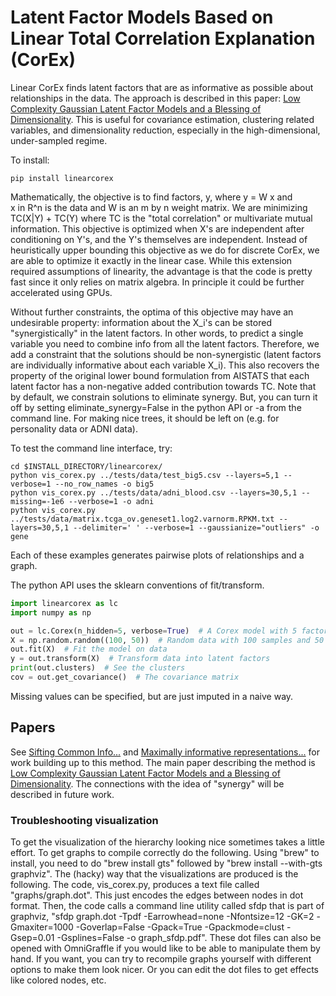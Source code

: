# Latent Factor Models Based on Linear Total Correlation Explanation (CorEx)

Linear CorEx finds latent factors that are as informative as possible about relationships in the data. 
The approach is described in this paper:
[Low Complexity Gaussian Latent Factor Models and a Blessing of Dimensionality](https://arxiv.org/abs/1706.).
This is useful for covariance estimation, clustering related variables, and dimensionality reduction, especially 
in the high-dimensional, under-sampled regime. 

To install:
```
pip install linearcorex
```

Mathematically, the objective is to find factors, y, where y = W x and  
x in R^n is the data and W is an m by n weight matrix. 
We are minimizing TC(X|Y) + TC(Y) where TC is the "total correlation" or multivariate mutual information. This objective
is optimized when X's are independent after conditioning on Y's, and the Y's themselves are independent. 
Instead of heuristically upper bounding this objective as we do for discrete CorEx, 
we are able to optimize it exactly in the linear case. 
While this extension required assumptions of linearity, the 
advantage is that the code is pretty fast since it only relies on matrix algebra. In principle it could be 
further accelerated using GPUs. 


Without further constraints, the optima of this objective 
may have an undesirable property: information about the X_i's can be stored "synergistically" in the latent factors. 
In other words, to predict a single variable you need to combine info from all the latent factors. Therefore, we 
add a constraint that the solutions should be non-synergistic (latent factors are individually informative about each variable X_i). 
This also recovers the property of the original lower bound formulation from AISTATS that each latent factor
has a non-negative added contribution towards TC.
Note that by default, we constrain solutions to eliminate synergy. 
But, you can turn it off by setting eliminate_synergy=False in the python API or -a from the command line. 
For making nice trees, it should be left on (e.g. for personality data or ADNI data). 

To test the command line interface, try:
```
cd $INSTALL_DIRECTORY/linearcorex/
python vis_corex.py ../tests/data/test_big5.csv --layers=5,1 --verbose=1 --no_row_names -o big5
python vis_corex.py ../tests/data/adni_blood.csv --layers=30,5,1 --missing=-1e6 --verbose=1 -o adni
python vis_corex.py ../tests/data/matrix.tcga_ov.geneset1.log2.varnorm.RPKM.txt --layers=30,5,1 --delimiter=' ' --verbose=1 --gaussianize="outliers" -o gene
```
Each of these examples generates pairwise plots of relationships and a graph. 

The python API uses the sklearn conventions of fit/transform.  
```python
import linearcorex as lc
import numpy as np

out = lc.Corex(n_hidden=5, verbose=True)  # A Corex model with 5 factors
X = np.random.random((100, 50))  # Random data with 100 samples and 50 variables
out.fit(X)  # Fit the model on data
y = out.transform(X)  # Transform data into latent factors
print(out.clusters)  # See the clusters
cov = out.get_covariance()  # The covariance matrix
```


Missing values can be specified, but are just imputed in a naive way. 

## Papers

See [Sifting Common Info...](https://arxiv.org/abs/1606.02307) and 
[Maximally informative representations...](https://arxiv.org/abs/1410.7404) for work building up to this method. 
The main paper describing the method is 
[Low Complexity Gaussian Latent Factor Models and a Blessing of Dimensionality](https://arxiv.org/abs/1706.).
The connections with the idea of "synergy" will be described in future work. 


### Troubleshooting visualization
To get the visualization of the hierarchy looking nice sometimes takes a little effort. To get graphs to compile correctly do the following. 
Using "brew" to install, you need to do "brew install gts" followed by "brew install --with-gts graphviz". 
The (hacky) way that the visualizations are produced is the following. The code, vis_corex.py, produces a text file called "graphs/graph.dot". This just encodes the edges between nodes in dot format. Then, the code calls a command line utility called sfdp that is part of graphviz, "sfdp graph.dot -Tpdf -Earrowhead=none -Nfontsize=12  -GK=2 -Gmaxiter=1000 -Goverlap=False -Gpack=True -Gpackmode=clust -Gsep=0.01 -Gsplines=False -o graph_sfdp.pdf".
These dot files can also be opened with OmniGraffle if you would like to be able to manipulate them by hand. 
If you want, you can try to recompile graphs yourself with different options to make them look nicer. Or you can edit the dot files to get effects like colored nodes, etc. 



